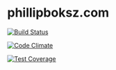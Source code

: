 phillipboksz.com
==============

[![Build Status](https://travis-ci.org/pboksz/phillip-boksz.svg?branch=master)](https://travis-ci.org/pboksz/phillip-boksz)

[![Code Climate](https://codeclimate.com/github/pboksz/phillip-boksz/badges/gpa.svg)](https://codeclimate.com/github/pboksz/phillip-boksz)

[![Test Coverage](https://codeclimate.com/github/pboksz/phillip-boksz/badges/coverage.svg)](https://codeclimate.com/github/pboksz/phillip-boksz)
